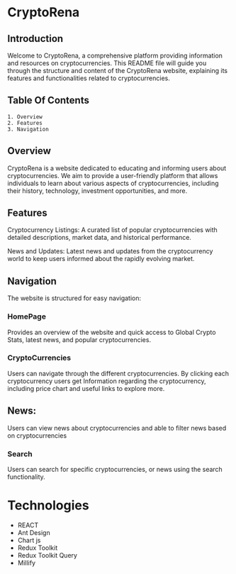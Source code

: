 # CryptoRena
## Introduction
 Welcome to CryptoRena, a comprehensive platform providing information and resources on cryptocurrencies. This README file will guide you through the structure and content of the CryptoRena website, explaining its features and functionalities related to cryptocurrencies.

## Table Of Contents
    1. Overview
    2. Features
    3. Navigation

## Overview
CryptoRena is a website dedicated to educating and informing users about cryptocurrencies. We aim to provide a user-friendly platform that allows individuals to learn about various aspects of cryptocurrencies, including their history, technology, investment opportunities, and more.

## Features

Cryptocurrency Listings: A curated list of popular cryptocurrencies with detailed descriptions, market data, and historical performance.

News and Updates: Latest news and updates from the cryptocurrency world to keep users informed about the rapidly evolving market.

## Navigation
The website is structured for easy navigation:

### HomePage
 Provides an overview of the website and quick access to Global Crypto Stats, latest news, and popular cryptocurrencies.

### CryptoCurrencies
 Users can navigate through the different cryptocurrencies. By clicking each cryptocurrency users get Information regarding the cryptocurrency, including price chart and useful links to explore more.

## News: 
Users can view news about cryptocurrencies and able to filter news based on cryptocurrencies

### Search
 Users can search for specific cryptocurrencies, or news using the search functionality.

 # Technologies
 - REACT
 - Ant Design
 - Chart js
 - Redux Toolkit
 - Redux Toolkit Query
 - Millify